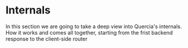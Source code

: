 # Internals

In this section we are going to take a deep view into Quercia's internals. How
it works and comes all together, starting from the frist backend response to the
client-side router
